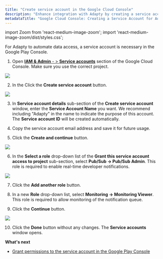 ```yaml
---
title: "Create service account in the Google Cloud Console"
description: "Enhance integration with Adapty by creating a service account in the Google Cloud Console, facilitating streamlined data access automation and seamless connectivity with the Google Play Console. Learn how to create a service account to optimize your app management process"
metadataTitle: "Google Cloud Console: Creating a Service Account for Adapty"
---
```


import Zoom from 'react-medium-image-zoom';
import 'react-medium-image-zoom/dist/styles.css';

For Adapty to automate data access, a service account is necessary in the Google Play Console.

1. Open [**IAM & Admin** - > **Service accounts**](https://console.cloud.google.com/iam-admin/serviceaccounts) section of the Google Cloud Console. Make sure you use the correct project.


<Zoom>
  <img src={require('./img/17bbf45-google_cloud_create_service_account.png').default}
  style={{
    border: '1px solid #727272', /* border width and color */
    width: '700px', /* image width */
    display: 'block', /* for alignment */
    margin: '0 auto' /* center alignment */
  }}
/>
</Zoom>





2. In the Click the **Create service account** button. 


<Zoom>
  <img src={require('./img/b93eec1-service_account_details.png').default}
  style={{
    border: '1px solid #727272', /* border width and color */
    width: '700px', /* image width */
    display: 'block', /* for alignment */
    margin: '0 auto' /* center alignment */
  }}
/>
</Zoom>





3. In **Service account details** sub-section of the **Create service account** window, enter the **Service Account Name** you want. We recommend including "Adapty" in the name to indicate the purpose of this account. The **Service account ID** will be created automatically.

4. Copy the service account email address and save it for future usage.

5. Click the **Create and continue** button.

   

<Zoom>
  <img src={require('./img/e69d713-grant_access_to_project.png').default}
  style={{
    border: '1px solid #727272', /* border width and color */
    width: '700px', /* image width */
    display: 'block', /* for alignment */
    margin: '0 auto' /* center alignment */
  }}
/>
</Zoom>




6. In the **Select a role** drop-down list of the **Grant this service account access to project** sub-section, select **Pub/Sub -> Pub/Sub Admin**. This role is required to enable real-time developer notifications.

   

<Zoom>
  <img src={require('./img/976299c-service_account_role.png').default}
  style={{
    border: '1px solid #727272', /* border width and color */
    width: '700px', /* image width */
    display: 'block', /* for alignment */
    margin: '0 auto' /* center alignment */
  }}
/>
</Zoom>




7. Click the **Add another role** button. 

8. In a new **Role** drop-down list, select **Monitoring -> Monitoring Viewer**. This role is required to allow monitoring of the notification queue.

9. Click the **Continue** button.

   

<Zoom>
  <img src={require('./img/ffe8d82-grant_user_access.png').default}
  style={{
    border: '1px solid #727272', /* border width and color */
    width: '700px', /* image width */
    display: 'block', /* for alignment */
    margin: '0 auto' /* center alignment */
  }}
/>
</Zoom>




10. Click the **Done** button without any changes. The **Service accounts** window opens.

**What's next**

- [Grant permissions to the service account in the Google Play Console](grant-permissions-to-service-account)